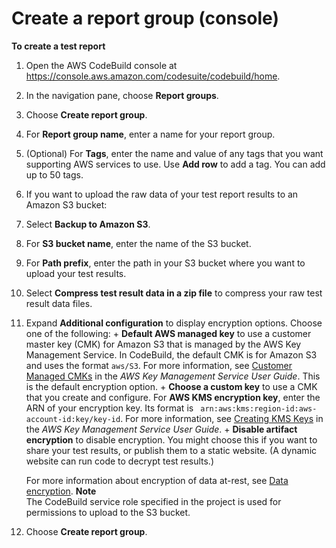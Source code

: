 # Create a report group \(console\)<a name="test-report-group-create-console"></a>

**To create a test report**

1. Open the AWS CodeBuild console at [https://console\.aws\.amazon\.com/codesuite/codebuild/home](https://console.aws.amazon.com/codesuite/codebuild/home)\.

1.  In the navigation pane, choose **Report groups**\. 

1. Choose **Create report group**\. 

1. For **Report group name**, enter a name for your report group\. 

1.  \(Optional\) For **Tags**, enter the name and value of any tags that you want supporting AWS services to use\. Use **Add row** to add a tag\. You can add up to 50 tags\. 

1.  If you want to upload the raw data of your test report results to an Amazon S3 bucket: 

   1. Select **Backup to Amazon S3**\. 

   1. For **S3 bucket name**, enter the name of the S3 bucket\. 

   1. For **Path prefix**, enter the path in your S3 bucket where you want to upload your test results\. 

   1.  Select **Compress test result data in a zip file** to compress your raw test result data files\. 

   1.  Expand **Additional configuration** to display encryption options\. Choose one of the following: 
      +  **Default AWS managed key** to use a customer master key \(CMK\) for Amazon S3 that is managed by the AWS Key Management Service\. In CodeBuild, the default CMK is for Amazon S3 and uses the format `aws/S3`\. For more information, see [Customer Managed CMKs](https://docs.aws.amazon.com/kms/latest/developerguide/concepts.html#customer-cmk) in the *AWS Key Management Service User Guide*\. This is the default encryption option\.
      +  **Choose a custom key** to use a CMK that you create and configure\. For **AWS KMS encryption key**, enter the ARN of your encryption key\. Its format is ` arn:aws:kms:region-id:aws-account-id:key/key-id`\. For more information, see [Creating KMS Keys](https://docs.aws.amazon.com/kms/latest/developerguide/create-keys.html) in the *AWS Key Management Service User Guide*\. 
      +  **Disable artifact encryption** to disable encryption\. You might choose this if you want to share your test results, or publish them to a static website\. \(A dynamic website can run code to decrypt test results\.\)

       For more information about encryption of data at\-rest, see [Data encryption](security-encryption.md)\. 
**Note**  
The CodeBuild service role specified in the project is used for permissions to upload to the S3 bucket\.

1. Choose **Create report group**\.